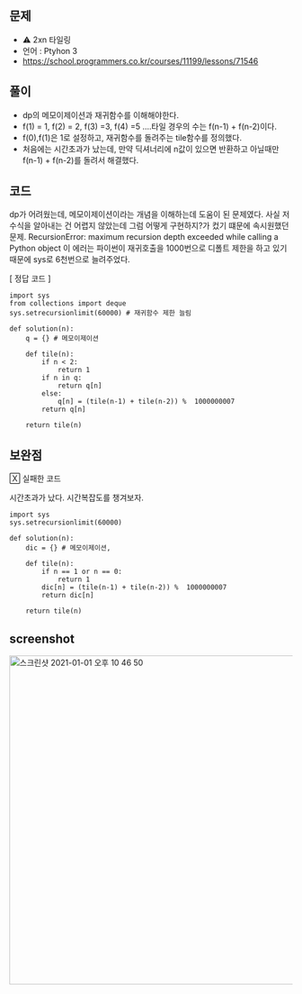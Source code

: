 ## 문제
- ⚠️ 2xn 타일링
- 언어 : Ptyhon 3
- https://school.programmers.co.kr/courses/11199/lessons/71546


## 풀이
- dp의 메모이제이션과 재귀함수를 이해해야한다.
- f(1) = 1, f(2) = 2, f(3) =3, f(4) =5 ....타일 경우의 수는 f(n-1) + f(n-2)이다.
- f(0),f(1)은 1로 설정하고, 재귀함수를 돌려주는 tile함수를 정의했다.
- 처음에는 시간초과가 났는데, 만약 딕셔너리에 n값이 있으면 반환하고 아닐때만 f(n-1) + f(n-2)를 돌려서 해결했다.

## 코드

dp가 어려웠는데, 메모이제이션이라는 개념을 이해하는데 도움이 된 문제였다. 사실 저 수식을 알아내는 건 어렵지 않았는데 그럼 어떻게 구현하지?가 컸기 떄문에 속시원했던 문제. 
 RecursionError: maximum recursion depth exceeded while calling a Python object
이 에러는 파이썬이 재귀호출을 1000번으로 디폴트 제한을 하고 있기 때문에 sys로 6천번으로 늘려주었다.

[ 정답 코드 ]
```
import sys
from collections import deque
sys.setrecursionlimit(60000) # 재귀함수 제한 늘림

def solution(n):
    q = {} # 메모이제이션
    
    def tile(n):
        if n < 2:
            return 1
        if n in q:
            return q[n]
        else:
            q[n] = (tile(n-1) + tile(n-2)) %  1000000007
        return q[n]
    
    return tile(n)
```

## 보완점


🅇 실패한 코드

시간초과가 났다. 시간복잡도를 챙겨보자.

```
import sys
sys.setrecursionlimit(60000)

def solution(n):
    dic = {} # 메모이제이션, 
    
    def tile(n):
        if n == 1 or n == 0:
            return 1
        dic[n] = (tile(n-1) + tile(n-2)) %  1000000007
        return dic[n]
    
    return tile(n)

```


## screenshot

<img width="584" alt="스크린샷 2021-01-01 오후 10 46 50" src="https://user-images.githubusercontent.com/35520314/103439799-77d7f300-4c83-11eb-825c-7951fc49a85b.png">



